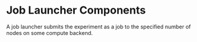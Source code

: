 # Job Launcher Components
A job launcher submits the experiment as a job to the specified 
number of nodes on some compute backend.
